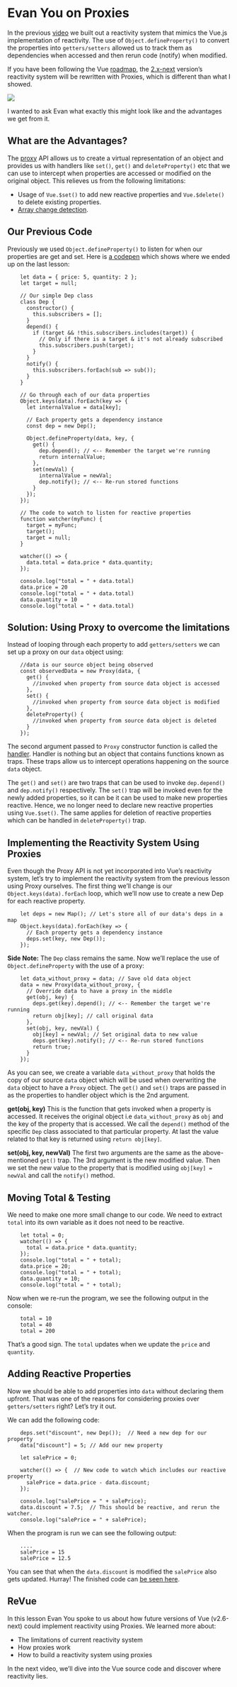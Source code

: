 Evan You on Proxies
===================

In the previous [video](https://www.vuemastery.com/courses/advanced-components/build-a-reactivity-system/) we built out a reactivity system that mimics the Vue.js implementation of reactivity. The use of `Object.defineProperty()` to convert the properties into `getters/setters` allowed us to track them as dependencies when accessed and then rerun code (notify) when modified.

If you have been following the Vue [roadmap](https://github.com/vuejs/roadmap/blob/master/README.md), the [2.x-next](https://github.com/vuejs/roadmap/blob/master/README.md#2x-next) version’s reactivity system will be rewritten with Proxies, which is different than what I showed.

![](https://firebasestorage.googleapis.com/v0/b/vue-mastery.appspot.com/o/flamelink%2Fmedia%2F1578371197498_0.jpg?alt=media&token=9eb5370a-9259-4b00-9edf-6c44cdcd068a)

I wanted to ask Evan what exactly this might look like and the advantages we get from it.

What are the Advantages?
------------------------

The [proxy](https://developer.mozilla.org/en-US/docs/Web/JavaScript/Reference/Global_Objects/Proxy) API allows us to create a virtual representation of an object and provides us with handlers like `set()`, `get()` and `deleteProperty()` etc that we can use to intercept when properties are accessed or modified on the original object. This relieves us from the following limitations:

*   Usage of `Vue.$set()` to add new reactive properties and `Vue.$delete()` to delete existing properties.
*   [Array change detection](https://vuejs.org/v2/guide/list.html#Caveats).

Our Previous Code
-----------------

Previously we used `Object.defineProperty()` to listen for when our properties are get and set. Here is [a codepen](https://codepen.io/GreggPollack/pen/xjoEOo) which shows where we ended up on the last lesson:

        let data = { price: 5, quantity: 2 };
        let target = null;
        
        // Our simple Dep class
        class Dep {
          constructor() {
            this.subscribers = [];
          }
          depend() {
            if (target && !this.subscribers.includes(target)) {
              // Only if there is a target & it's not already subscribed
              this.subscribers.push(target);
            }
          }
          notify() {
            this.subscribers.forEach(sub => sub());
          }
        }
        
        // Go through each of our data properties
        Object.keys(data).forEach(key => {
          let internalValue = data[key];
        
          // Each property gets a dependency instance
          const dep = new Dep();
        
          Object.defineProperty(data, key, {
            get() {
              dep.depend(); // <-- Remember the target we're running
              return internalValue;
            },
            set(newVal) {
              internalValue = newVal;
              dep.notify(); // <-- Re-run stored functions
            }
          });
        });
        
        // The code to watch to listen for reactive properties
        function watcher(myFunc) {
          target = myFunc;
          target();
          target = null;
        }
        
        watcher(() => {
          data.total = data.price * data.quantity;
        });
        
        console.log("total = " + data.total)
        data.price = 20
        console.log("total = " + data.total)
        data.quantity = 10
        console.log("total = " + data.total)
    

Solution: Using Proxy to overcome the limitations
-------------------------------------------------

Instead of looping through each property to add `getters/setters` we can set up a proxy on our `data` object using:

        //data is our source object being observed
        const observedData = new Proxy(data, { 
          get() {
            //invoked when property from source data object is accessed
          },
          set() {
            //invoked when property from source data object is modified
          },
          deleteProperty() {
            //invoked when property from source data object is deleted
          }
        });
    

The second argument passed to `Proxy` constructor function is called the [handler](https://developer.mozilla.org/en-US/docs/Web/JavaScript/Reference/Global_Objects/Proxy/handler). Handler is nothing but an object that contains functions known as traps. These traps allow us to intercept operations happening on the source `data` object.

The `get()` and `set()` are two traps that can be used to invoke `dep.depend()` and `dep.notify()` respectively. The `set()` trap will be invoked even for the newly added properties, so it can be it can be used to make new properties reactive. Hence, we no longer need to declare new reactive properties using `Vue.$set()`. The same applies for deletion of reactive properties which can be handled in `deleteProperty()` trap.

Implementing the Reactivity System Using Proxies
------------------------------------------------

Even though the Proxy API is not yet incorporated into Vue’s reactivity system, let’s try to implement the reactivity system from the previous lesson using Proxy ourselves. The first thing we’ll change is our `Object.keys(data).forEach` loop, which we’ll now use to create a new Dep for each reactive property.

        let deps = new Map(); // Let's store all of our data's deps in a map
        Object.keys(data).forEach(key => {
          // Each property gets a dependency instance
          deps.set(key, new Dep());
        });
    

**Side Note:** The `Dep` class remains the same. Now we’ll replace the use of `Object.defineProperty` with the use of a proxy:

        let data_without_proxy = data; // Save old data object
        data = new Proxy(data_without_proxy, {
          // Override data to have a proxy in the middle
          get(obj, key) {
            deps.get(key).depend(); // <-- Remember the target we're running
            return obj[key]; // call original data
          },
          set(obj, key, newVal) {
            obj[key] = newVal; // Set original data to new value
            deps.get(key).notify(); // <-- Re-run stored functions
            return true;
          }
        });
    

As you can see, we create a variable `data_without_proxy` that holds the copy of our source `data` object which will be used when overwriting the `data` object to have a `Proxy` object. The `get()` and `set()` traps are passed in as the properties to handler object which is the 2nd argument.

**get(obj, key)** This is the function that gets invoked when a property is accessed. It receives the original object i.e `data_without_proxy` as `obj` and the key of the property that is accessed. We call the `depend()` method of the specific `Dep` class associated to that particular property. At last the value related to that key is returned using `return obj[key]`.

**set(obj, key, newVal)** The first two arguments are the same as the above-mentioned `get()` trap. The 3rd argument is the new modified value. Then we set the new value to the property that is modified using `obj[key] = newVal` and call the `notify()` method.

Moving Total & Testing
----------------------

We need to make one more small change to our code. We need to extract `total` into its own variable as it does not need to be reactive.

        let total = 0;
        watcher(() => {
          total = data.price * data.quantity;
        });
        console.log("total = " + total);
        data.price = 20;
        console.log("total = " + total);
        data.quantity = 10;
        console.log("total = " + total);
    

Now when we re-run the program, we see the following output in the console:

        total = 10
        total = 40
        total = 200
    

That’s a good sign. The `total` updates when we update the `price` and `quantity`.

Adding Reactive Properties
--------------------------

Now we should be able to add properties into `data` without declaring them upfront. That was one of the reasons for considering proxies over `getters/setters` right? Let’s try it out.

We can add the following code:

        deps.set("discount", new Dep());  // Need a new dep for our property
        data["discount"] = 5; // Add our new property
        
        let salePrice = 0; 
        
        watcher(() => {  // New code to watch which includes our reactive property
          salePrice = data.price - data.discount;
        });
        
        console.log("salePrice = " + salePrice);
        data.discount = 7.5;  // This should be reactive, and rerun the watcher.
        console.log("salePrice = " + salePrice);
    

When the program is run we can see the following output:

        ....
        salePrice = 15
        salePrice = 12.5
    

You can see that when the `data.discount` is modified the `salePrice` also gets updated. Hurray! The finished code can [be seen here](https://codepen.io/GreggPollack/pen/gKogaE).

ReVue
-----

In this lesson Evan You spoke to us about how future versions of Vue (v2.6-next) could implement reactivity using Proxies. We learned more about:

*   The limitations of current reactivity system
*   How proxies work
*   How to build a reactivity system using proxies

In the next video, we’ll dive into the Vue source code and discover where reactivity lies.
